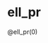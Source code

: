 <!--
link: ./ell_pr.css

@ell_pr
<div class="ell_pr-container">    
    <div class="controls">
        <div class="classifier-selector">
            <label for="classifier-type@0">Выберите тип классификатора:</label>
            <select id="classifier-type@0">
                <option value="real">Реальный классификатор</option>
                <option value="random">Случайный классификатор</option>
                <option value="perfect">Идеальный классификатор</option>
            </select>
        </div>
        
        <div class="slider-container">
            <label for="threshold@0">Порог (b):</label>
            <input type="range" id="threshold@0" min="0" max="1" step="0.01" value="0.5">
            <span id="threshold-value@0" class="slider-value">0.5</span>
        </div>
    </div>
    
    <div class="visualization-container">
        <div class="ellipse-container">
            <canvas id="ellipseCanvas@0" width="350" height="350"></canvas>
        </div>
        <div class="pr-container">
            <canvas id="prCanvas@0" width="350" height="350"></canvas>
        </div>
    </div>
</div>

<script>
    // Получаем элементы DOM
    const prCanvas = document.getElementById('prCanvas@0');
    const prCtx = prCanvas.getContext('2d');
    const ellipseCanvas = document.getElementById('ellipseCanvas@0');
    const ellipseCtx = ellipseCanvas.getContext('2d');
    const thresholdSlider = document.getElementById('threshold@0');
    const thresholdValue = document.getElementById('threshold-value@0');
    const classifierType = document.getElementById('classifier-type@0');
    
    // Размеры графика PR
    const prPadding = 50;
    const prWidth = prCanvas.width - 2 * prPadding;
    const prHeight = prCanvas.height - 2 * prPadding;
    
    // Конфигурация для эллипса
    const ellipseConfig = {
        real: { angleDeg: 60, sliderMin: -2.4, sliderMax: 2.4, sliderStep: 0.1 },
        random: { angleDeg: 89.99, sliderMin: -7500, sliderMax: 7500, sliderStep: 1000 },
        perfect: { angleDeg: 0, sliderMin: -0.8, sliderMax: 0.8, sliderStep: 0.1 },
        // Цвета
        tpColor: [0, 125, 187],
        fnColor: [255, 170, 79],
        fpColor: [158, 219, 235],
        tnColor: [235, 0, 0],
        a: 1.3,        // ellipse width
        bEllipse: 0.8, // ellipse height
        canvasSize: 350,
        plotRange: 1.5
    };
    
    // Переменные для распределений данных PR
    let positiveSamples = [];
    let negativeSamples = [];
    
    // Инициализация данных при загрузке страницы
    initializeData();
    
    // Добавляем обработчики событий
    thresholdSlider.addEventListener('input', updateThreshold);
    classifierType.addEventListener('change', function() {
        initializeData();
        updateThreshold();
    });
    
    // Функция инициализации данных
    function initializeData() {
        const selectedType = classifierType.value;
        
        if (selectedType === 'perfect') {
            // Идеальный классификатор: положительные и отрицательные примеры полностью разделены
            positiveSamples = Array.from({length: 100}, () => 0.75 + Math.random() * 0.25);
            negativeSamples = Array.from({length: 100}, () => Math.random() * 0.25);
        } else if (selectedType === 'random') {
            // Случайный классификатор: положительные и отрицательные примеры имеют одинаковое распределение
            positiveSamples = Array.from({length: 100}, () => Math.random());
            negativeSamples = Array.from({length: 100}, () => Math.random());
        } else { // 'real'
            // Реальный классификатор: положительные и отрицательные примеры перекрываются, но имеют разные средние
            positiveSamples = Array.from({length: 100}, () => 
                Math.min(1, Math.max(0, 0.65 + 0.2 * randn())));
            negativeSamples = Array.from({length: 100}, () => 
                Math.min(1, Math.max(0, 0.35 + 0.2 * randn())));
        }
    }
    
    // Функция для генерации нормально распределенных случайных чисел
    function randn() {
        let u = 0, v = 0;
        while (u === 0) u = Math.random();
        while (v === 0) v = Math.random();
        return Math.sqrt(-2.0 * Math.log(u)) * Math.cos(2.0 * Math.PI * v);
    }
    
    // Вычисление точки на PR кривой для данного порога
    function calculatePrPoint(threshold) {
        const TP = positiveSamples.filter(score => score >= threshold).length;
        const FP = negativeSamples.filter(score => score >= threshold).length;
        const FN = positiveSamples.filter(score => score < threshold).length;
        const TN = negativeSamples.filter(score => score < threshold).length;
        
        const Recall = TP / (TP + FN); // Recall = Sensitivity = TPR
        let Precision = 0;
        if ((TP + FP) > 0) {
            Precision = TP / (TP + FP);
        } else {
            Precision = 1; // Если нет положительных предсказаний, Precision=1 по определению
        }
        
        return { Recall, Precision, TP, FP, FN, TN };
    }
    
    // Вычисление полной PR кривой
    function calculatePrCurve() {
        const thresholds = [1.01]; // Начинаем с порога выше 1, чтобы получить точку (0,1)
        
        // Создание отсортированного набора уникальных порогов
        const allScores = [...positiveSamples, ...negativeSamples].sort((a, b) => b - a);
        for (let i = 0; i < allScores.length; i++) {
            if (i === 0 || allScores[i] !== allScores[i-1]) {
                thresholds.push(allScores[i]);
            }
        }
        
        thresholds.push(-0.01); // Добавляем порог ниже 0, чтобы получить крайнюю точку
        
        // Вычисление точек PR кривой
        return thresholds.map(threshold => calculatePrPoint(threshold));
    }
    
    // Функция для рисования PR кривой
    function drawPrCurve(threshold) {
        // Очистка канваса
        prCtx.clearRect(0, 0, prCanvas.width, prCanvas.height);
        
        // Рисование осей
        prCtx.lineWidth = 1;
        prCtx.strokeStyle = '#000';
        prCtx.beginPath();
        
        // Ось X
        prCtx.moveTo(prPadding, prCanvas.height - prPadding);
        prCtx.lineTo(prCanvas.width - prPadding, prCanvas.height - prPadding);
        // Ось Y
        prCtx.moveTo(prPadding, prCanvas.height - prPadding);
        prCtx.lineTo(prPadding, prPadding);
        prCtx.stroke();
        
        // Метки осей
        prCtx.fillStyle = '#000';
        prCtx.font = '12px Arial';
        prCtx.textAlign = 'center';
        
        // Метки оси X (Recall)
        prCtx.fillText('Recall (Полнота)', prCanvas.width / 2, prCanvas.height - 10);
        for (let i = 0; i <= 10; i++) {
            const x = prPadding + (i / 10) * prWidth;
            prCtx.beginPath();
            prCtx.moveTo(x, prCanvas.height - prPadding);
            prCtx.lineTo(x, prCanvas.height - prPadding + 5);
            prCtx.stroke();
            prCtx.fillText(i / 10, x, prCanvas.height - prPadding + 20);
        }
        
        // Метки оси Y (Precision)
        prCtx.save();
        prCtx.translate(15, prCanvas.height / 2);
        prCtx.rotate(-Math.PI / 2);
        prCtx.fillText('Precision (Точность)', 0, 0);
        prCtx.restore();
        
        for (let i = 0; i <= 10; i++) {
            const y = prCanvas.height - prPadding - (i / 10) * prHeight;
            prCtx.beginPath();
            prCtx.moveTo(prPadding, y);
            prCtx.lineTo(prPadding - 5, y);
            prCtx.stroke();
            prCtx.textAlign = 'right';
            prCtx.fillText(i / 10, prPadding - 10, y + 4);
        }
        
        // Рисование линии случайного классификатора (горизонтальная линия)
        const selectedType = classifierType.value;
        if (selectedType === 'random') {
            // Для случайного классификатора горизонтальная линия на уровне Precision = P/(P+N)
            const P = positiveSamples.length;
            const N = negativeSamples.length;
            const randomPrecision = P / (P + N);
            
            prCtx.beginPath();
            prCtx.strokeStyle = 'grey';
            prCtx.setLineDash([5, 3]);
            const y = prCanvas.height - prPadding - randomPrecision * prHeight;
            prCtx.moveTo(prPadding, y);
            prCtx.lineTo(prCanvas.width - prPadding, y);
            prCtx.stroke();
            prCtx.setLineDash([]);
        }
        
        // Вычисление и рисование PR кривой
        const prPoints = calculatePrCurve();
        
        prCtx.beginPath();
        prCtx.strokeStyle = 'blue';
        prCtx.lineWidth = 2;

        // Сортируем точки по Recall для правильного рисования кривой
        prPoints.sort((a, b) => a.Recall - b.Recall);
        
        let firstValidPoint = true;
        
        prPoints.forEach((point, index) => {
            const x = prPadding + point.Recall * prWidth;
            const y = prCanvas.height - prPadding - point.Precision * prHeight;
            
            // Проверяем, что координаты валидны
            if (!isNaN(x) && !isNaN(y)) {
                if (firstValidPoint) {
                    prCtx.moveTo(x, y);
                    firstValidPoint = false;
                } else {
                    prCtx.lineTo(x, y);
                }
            }
        });
        
        prCtx.stroke();
        
        // Рисование текущей точки на PR кривой для выбранного порога
        const currentPoint = calculatePrPoint(threshold);
        
        const x = prPadding + currentPoint.Recall * prWidth;
        const y = prCanvas.height - prPadding - currentPoint.Precision * prHeight;
        
        prCtx.beginPath();
        prCtx.fillStyle = 'red';
        prCtx.arc(x, y, 6, 0, 2 * Math.PI);
        prCtx.fill();
        
        // Вычисление и отображение AP (Average Precision - площади под PR кривой)
        const ap = calculateAP(prPoints);
        prCtx.fillStyle = '#000';
        prCtx.textAlign = 'right';
        prCtx.fillText(`AP: ${ap.toFixed(3)}`, prCanvas.width - prPadding, prPadding - 10);
        
        // Отображение текущих координат точки
        prCtx.fillText(`Текущая точка: (${currentPoint.Recall.toFixed(2)}, ${currentPoint.Precision.toFixed(2)})`, 
                    prCanvas.width - prPadding, prPadding - 30);
        
        // Отображение текущих Recall и Precision значений
        prCtx.textAlign = 'left';
        prCtx.fillText(`Recall: ${currentPoint.Recall.toFixed(3)}`, prPadding + 10, prPadding - 10);
        prCtx.fillText(`Precision: ${currentPoint.Precision.toFixed(3)}`, prPadding + 10, prPadding - 30);
        
        // Показать текущие значения TP, FP, TN, FN
        prCtx.textAlign = 'left';
        prCtx.fillText(`TP: ${currentPoint.TP}`, prPadding + 10, prPadding - 50);
        prCtx.fillText(`FP: ${currentPoint.FP}`, prPadding + 10, prPadding - 70);
        prCtx.fillText(`TN: ${currentPoint.TN}`, prPadding + 120, prPadding - 50);
        prCtx.fillText(`FN: ${currentPoint.FN}`, prPadding + 120, prPadding - 70);
        
        return currentPoint;
    }
    
    // Вычисление Average Precision (AP) - площади под PR кривой
    function calculateAP(prPoints) {
        // Отсортируем точки по Recall для корректного расчета
        prPoints.sort((a, b) => a.Recall - b.Recall);
        
        let ap = 0;
        
        // Используем метод трапеций для аппроксимации площади под кривой
        for (let i = 1; i < prPoints.length; i++) {
            // Ширина трапеции
            const deltaRecall = prPoints[i].Recall - prPoints[i-1].Recall;
            // Средняя высота трапеции
            const avgPrecision = (prPoints[i].Precision + prPoints[i-1].Precision) / 2;
            
            // Площадь трапеции
            if (deltaRecall > 0) {  // Чтобы избежать ошибок при одинаковых Recall
                ap += deltaRecall * avgPrecision;
            }
        }
        
        return ap;
    }
    
    // Функция для рисования эллипса с разделяющей линией
    function drawEllipse(normalizedThreshold) {
        const selectedType = classifierType.value;
        const config = ellipseConfig[selectedType];
        const canvasSize = ellipseConfig.canvasSize;
        
        // Преобразование нормализованного порога (0-1) в значение для эллипса
        let addValue;
        
        if (selectedType == 'perfect' && normalizedThreshold >= 0.25 && normalizedThreshold <= 0.75) {
            addValue = 0;
        }
        else if (selectedType == 'perfect' && normalizedThreshold < 0.25) {
            addValue = config.sliderMin + normalizedThreshold * (0 - config.sliderMin);
        }
        else if (selectedType == 'perfect' && normalizedThreshold > 0.75) {
            addValue = 0 + normalizedThreshold * (config.sliderMax - 0);
        }
        else {
            addValue = config.sliderMin + normalizedThreshold * (config.sliderMax - config.sliderMin);
        }
        
        const add = addValue;
        
        // Очистка canvas
        ellipseCtx.clearRect(0, 0, canvasSize, canvasSize);
        
        // Масштаб для преобразования координат данных в пиксели
        const scale = canvasSize / (2 * ellipseConfig.plotRange);
        
        // Вычисление параметров
        const theta = config.angleDeg * Math.PI / 180;
        const slope = Math.tan(theta);
        
        // Создаем внеэкранный canvas для манипуляции пикселями
        const pixelCanvas = document.createElement('canvas');
        pixelCanvas.width = canvasSize;
        pixelCanvas.height = canvasSize;
        const pixelCtx = pixelCanvas.getContext('2d');
        const imageData = pixelCtx.createImageData(canvasSize, canvasSize);
        const data = imageData.data;
        
        // Функции для преобразования координат
        function toPixelX(x) {
            return (x + ellipseConfig.plotRange) * scale;
        }

        function toPixelY(y) {
            return canvasSize - (y + ellipseConfig.plotRange) * scale;
        }
        
        // Выборка точек и раскрашивание секторов
        for (let i = 0; i < canvasSize; i++) {
            for (let j = 0; j < canvasSize; j++) {
                // Преобразование пикселя в координаты данных
                const x = (i / scale) - ellipseConfig.plotRange;
                const y = ellipseConfig.plotRange - (j / scale);
                
                // Проверка, находится ли точка внутри эллипса
                const inEllipse = (x*x)/(ellipseConfig.a*ellipseConfig.a) + (y*y)/(ellipseConfig.bEllipse*ellipseConfig.bEllipse) <= 1;
                
                if (inEllipse) {
                    const idx = (j * canvasSize + i) * 4;
                    
                    // Определение сектора
                    if (y < 0 && y > slope * x + add) {
                        // FP сектор
                        data[idx] = ellipseConfig.fpColor[0];
                        data[idx+1] = ellipseConfig.fpColor[1];
                        data[idx+2] = ellipseConfig.fpColor[2];
                    } else if (y > 0 && y > slope * x + add) {
                        // TP сектор
                        data[idx] = ellipseConfig.tpColor[0];
                        data[idx+1] = ellipseConfig.tpColor[1];
                        data[idx+2] = ellipseConfig.tpColor[2];
                    } else if (y < 0 && y < slope * x + add) {
                        // TN сектор
                        data[idx] = ellipseConfig.tnColor[0];
                        data[idx+1] = ellipseConfig.tnColor[1];
                        data[idx+2] = ellipseConfig.tnColor[2];
                    } else if (y > 0 && y < slope * x + add) {
                        // FN сектор
                        data[idx] = ellipseConfig.fnColor[0];
                        data[idx+1] = ellipseConfig.fnColor[1];
                        data[idx+2] = ellipseConfig.fnColor[2];
                    }
                    data[idx+3] = 255; // Alpha channel
                }
            }
        }
        
        // Возвращаем пиксельные данные обратно на внеэкранный canvas
        pixelCtx.putImageData(imageData, 0, 0);
        
        // Рисуем внеэкранный canvas на основной canvas
        ellipseCtx.drawImage(pixelCanvas, 0, 0);
        
        // Рисуем контур эллипса
        ellipseCtx.beginPath();
        ellipseCtx.ellipse(
            toPixelX(0), 
            toPixelY(0), 
            ellipseConfig.a * scale, 
            ellipseConfig.bEllipse * scale, 
            0, 0, 2 * Math.PI
        );
        ellipseCtx.strokeStyle = 'white';
        ellipseCtx.lineWidth = 2;
        ellipseCtx.stroke();
        
        // Рисуем разделяющую линию
        ellipseCtx.beginPath();
        const x1 = -ellipseConfig.plotRange;
        const y1 = slope * x1 + add;
        const x2 = ellipseConfig.plotRange;
        const y2 = slope * x2 + add;
        ellipseCtx.moveTo(toPixelX(x1), toPixelY(y1));
        ellipseCtx.lineTo(toPixelX(x2), toPixelY(y2));
        ellipseCtx.strokeStyle = 'black';
        ellipseCtx.lineWidth = 3;
        ellipseCtx.stroke();
        
        // Добавляем метки секторов
        function calculateSectorCenter(sectorType) {
            let xSum = 0, ySum = 0, count = 0;
            const step = 0.02;
            
            for (let x = -ellipseConfig.a; x <= ellipseConfig.a; x += step) {
                for (let y = -ellipseConfig.bEllipse; y <= ellipseConfig.bEllipse; y += step) {
                    if ((x*x)/(ellipseConfig.a*ellipseConfig.a) + (y*y)/(ellipseConfig.bEllipse*ellipseConfig.bEllipse) <= 1) {
                        let isInSector = false;
                        
                        if (sectorType === 'TP' && y > 0 && y > slope * x + add) {
                            isInSector = true;
                        } else if (sectorType === 'FN' && y > 0 && y < slope * x + add) {
                            isInSector = true;
                        } else if (sectorType === 'FP' && y < 0 && y > slope * x + add) {
                            isInSector = true;
                        } else if (sectorType === 'TN' && y < 0 && y < slope * x + add) {
                            isInSector = true;
                        }
                        
                        if (isInSector) {
                            xSum += x;
                            ySum += y;
                            count++;
                        }
                    }
                }
            }
            
            if (count > 0) {
                return [xSum / count, ySum / count];
            }
            return null;
        }
        
        // Добавляем метки для каждого сектора
        const tpCenter = calculateSectorCenter('TP');
        const fnCenter = calculateSectorCenter('FN');
        const fpCenter = calculateSectorCenter('FP');
        const tnCenter = calculateSectorCenter('TN');
        
        ellipseCtx.font = 'bold 20px Arial';
        ellipseCtx.textAlign = 'center';
        ellipseCtx.textBaseline = 'middle';
        ellipseCtx.fillStyle = 'white';
        
        if (tpCenter) ellipseCtx.fillText("TP", toPixelX(tpCenter[0]), toPixelY(tpCenter[1]));
        if (fnCenter) ellipseCtx.fillText("FN", toPixelX(fnCenter[0]), toPixelY(fnCenter[1]));
        if (fpCenter) ellipseCtx.fillText("FP", toPixelX(fpCenter[0]), toPixelY(fpCenter[1]));
        if (tnCenter) ellipseCtx.fillText("TN", toPixelX(tnCenter[0]), toPixelY(tnCenter[1]));
    }
    
    // Обновление визуализации при изменении порога
    function updateThreshold() {
        const threshold = parseFloat(thresholdSlider.value);
        thresholdValue.textContent = threshold.toFixed(2);
        
        // Обновление PR-кривой
        const currentPoint = drawPrCurve(threshold);
        
        // Обновление эллипса
        drawEllipse(threshold);
    }
    
    // Инициализация визуализации
    updateThreshold();
</script>
@end
-->

# ell_pr

@ell_pr(0)